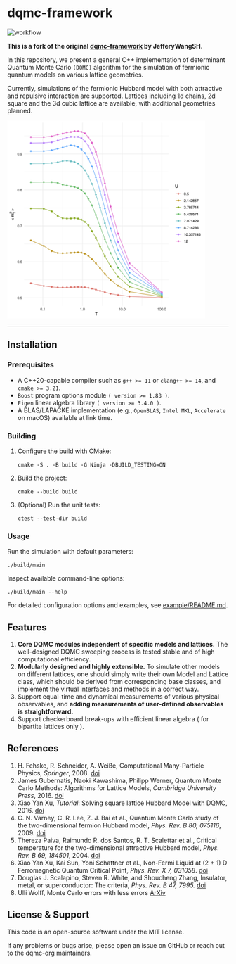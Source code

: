 # dqmc-framework
![workflow](https://github.com/dqmc-org/dqmc/actions/workflows/ci.yml/badge.svg?branch=master)

**This is a fork of the original [dqmc-framework](https://github.com/JefferyWangSH/dqmc-framework) by JefferyWangSH.**

In this repository, we present a general C++ implementation of determinant Quantum Monte Carlo `(DQMC)` algorithm for the simulation of fermionic quantum models on various lattice geometries.

Currently, simulations of the fermionic Hubbard model with both attractive and repulsive interaction are supported. Lattices including 1d chains, 2d square and the 3d cubic lattice are available, with additional geometries planned.

<img src="./assets/plot.png" width="450">


---

## Installation ##

### Prerequisites ###

* A C++20-capable compiler such as `g++ >= 11` or `clang++ >= 14`, and `cmake >= 3.21`.
* `Boost` program options module `( version >= 1.83 )`.
* `Eigen` linear algebra library `( version >= 3.4.0 )`.
* A BLAS/LAPACKE implementation (e.g., `OpenBLAS`, `Intel MKL`, `Accelerate` on macOS) available at link time.

### Building ###

1. Configure the build with CMake:
   ```shell
   cmake -S . -B build -G Ninja -DBUILD_TESTING=ON
   ```

2. Build the project:
   ```shell
   cmake --build build
   ```

3. (Optional) Run the unit tests:
   ```shell
   ctest --test-dir build
   ```

### Usage ###

Run the simulation with default parameters:
```shell
./build/main
```

Inspect available command-line options:
```shell
./build/main --help
```

For detailed configuration options and examples, see [example/README.md](example/README.md).


## Features ##

1. **Core DQMC modules independent of specific models and lattices.** The well-designed DQMC sweeping process is tested stable and of high computational efficiency.
2. **Modularly designed and highly extensible.** To simulate other models on different lattices, one should simply write their own Model and Lattice class, which should be derived from corresponding base classes, and implement the virtual interfaces and methods in a correct way. 
3. Support equal-time and dynamical measurements of various physical observables, and **adding measurements of user-defined observables is straightforward.**
4. Support checkerboard break-ups with efficient linear algebra ( for bipartite lattices only ).


## References ##

1. H. Fehske, R. Schneider, A. Weiße, Computational Many-Particle Physics, *Springer*, 2008. [doi](https://doi.org/10.1007/978-3-540-74686-7)
2. James Gubernatis, Naoki Kawashima, Philipp Werner, Quantum Monte Carlo Methods: Algorithms for Lattice Models, *Cambridge University Press*, 2016. [doi](https://doi.org/10.1017/CBO9780511902581)
3. Xiao Yan Xu, *Tutorial*: Solving square lattice Hubbard Model with DQMC, 2016. [doi](http://ziyangmeng.iphy.ac.cn/files/teaching/SummerSchoolSimpleDQMCnoteXYX201608.pdf)
4. C. N. Varney, C. R. Lee, Z. J. Bai et al., Quantum Monte Carlo study of the two-dimensional fermion Hubbard model, *Phys. Rev. B 80, 075116*, 2009. [doi](https://doi.org/10.1103/PhysRevB.80.075116)
5. Thereza Paiva, Raimundo R. dos Santos, R. T. Scalettar et al., Critical temperature for the two-dimensional attractive Hubbard model, *Phys. Rev. B 69, 184501*, 2004. [doi](https://doi.org/10.1103/PhysRevB.69.184501)
6. Xiao Yan Xu, Kai Sun, Yoni Schattner et al., Non-Fermi Liquid at (2 + 1) D Ferromagnetic Quantum Critical Point, *Phys. Rev. X 7, 031058*. [doi](https://doi.org/10.1103/PhysRevX.7.031058)
7. Douglas J. Scalapino, Steven R. White, and Shoucheng Zhang, Insulator, metal, or superconductor: The criteria, *Phys. Rev. B 47, 7995.* [doi](https://doi.org/10.1103/PhysRevB.47.7995)
8. Ulli Wolff, Monte Carlo errors with less errors [ArXiv](https://arxiv.org/abs/hep-lat/0306017)


## License & Support ##

This code is an open-source software under the MIT license.

If any problems or bugs arise, please open an issue on GitHub or reach out to the dqmc-org maintainers.

